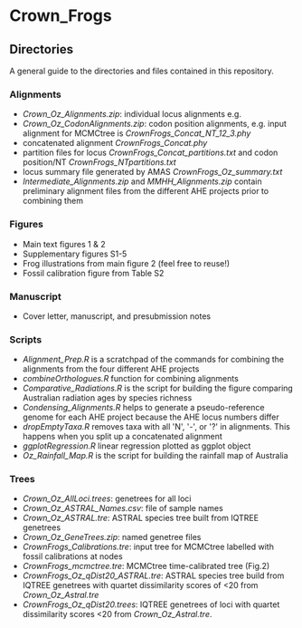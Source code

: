 # Crown_Frogs

## Directories  
A general guide to the directories and files contained in this repository.  

### Alignments
+ *Crown_Oz_Alignments.zip*: individual locus alignments e.g.
+ *Crown_Oz_CodonAlignments.zip*: codon position alignments, e.g. input alignment for MCMCtree is *CrownFrogs_Concat_NT_12_3.phy*
+ concatenated alignment *CrownFrogs_Concat.phy*
+ partition files for locus *CrownFrogs_Concat_partitions.txt* and codon position/NT *CrownFrogs_NTpartitions.txt*
+ locus summary file generated by AMAS *CrownFrogs_Oz_summary.txt*
+ *Intermediate_Alignments.zip* and *MMHH_Alignments.zip* contain preliminary alignment files from the different AHE projects prior to combining them

### Figures
+ Main text figures 1 & 2
+ Supplementary figures S1-5
+ Frog illustrations from main figure 2 (feel free to reuse!)
+ Fossil calibration figure from Table S2

### Manuscript
+ Cover letter, manuscript, and presubmission notes

### Scripts
+ *Alignment_Prep.R* is a scratchpad of the commands for combining the alignments from the four different AHE projects
+ *combineOrthologues.R* function for combining alignments
+ *Comparative_Radiations.R* is the script for building the figure comparing Australian radiation ages by species richness
+ *Condensing_Alignments.R* helps to generate a pseudo-reference genome for each AHE project because the AHE locus numbers differ
+ *dropEmptyTaxa.R* removes taxa with all 'N', '-', or '?' in alignments. This happens when you split up a concatenated alignment
+ *ggplotRegression.R* linear regression plotted as ggplot object
+ *Oz_Rainfall_Map.R* is the script for building the rainfall map of Australia

### Trees
+ *Crown_Oz_AllLoci.trees*: genetrees for all loci
+ *Crown_Oz_ASTRAL_Names.csv*: file of sample names
+ *Crown_Oz_ASTRAL.tre*: ASTRAL species tree built from IQTREE genetrees
+ *Crown_Oz_GeneTrees.zip*: named genetree files
+ *CrownFrogs_Calibrations.tre*: input tree for MCMCtree labelled with fossil calibrations at nodes
+ *CrownFrogs_mcmctree.tre*: MCMCtree time-calibrated tree (Fig.2)
+ *CrownFrogs_Oz_qDist20_ASTRAL.tre*: ASTRAL species tree build from IQTREE genetrees with quartet dissimilarity scores of <20 from *Crown_Oz_Astral.tre*
+ *CrownFrogs_Oz_qDist20.trees*: IQTREE genetrees of loci with quartet dissimilarity scores <20 from *Crown_Oz_Astral.tre*. 


